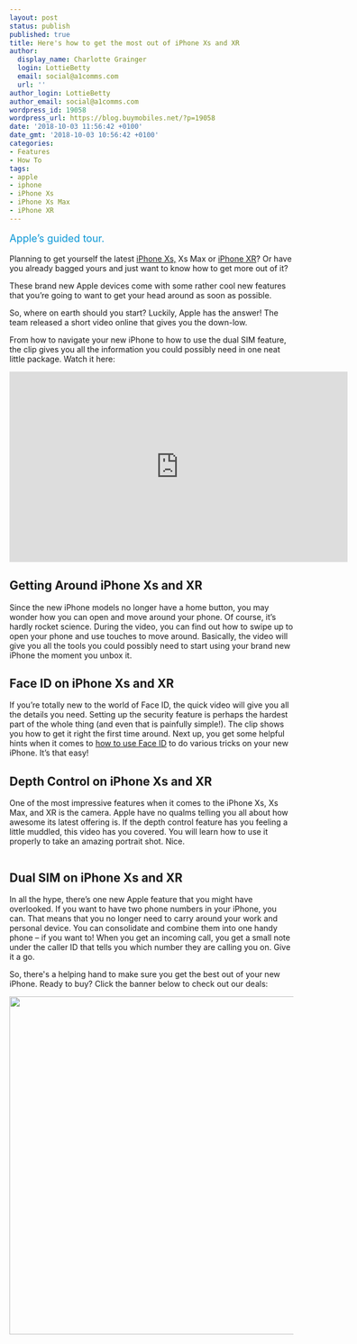 ```yaml
---
layout: post
status: publish
published: true
title: Here's how to get the most out of iPhone Xs and XR
author:
  display_name: Charlotte Grainger
  login: LottieBetty
  email: social@a1comms.com
  url: ''
author_login: LottieBetty
author_email: social@a1comms.com
wordpress_id: 19058
wordpress_url: https://blog.buymobiles.net/?p=19058
date: '2018-10-03 11:56:42 +0100'
date_gmt: '2018-10-03 10:56:42 +0100'
categories:
- Features
- How To
tags:
- apple
- iphone
- iPhone Xs
- iPhone Xs Max
- iPhone XR
---
```

<p><span class="postStandFirst" style="color: #0896d5; line-height: 26px; font-size: 18px;">Apple&rsquo;s guided tour.</span></p>
<p>Planning to get yourself the latest&nbsp;<a href="https://www.buymobiles.net/apple/iphone-xs-64gb-gold">iPhone Xs,</a>&nbsp;Xs Max&nbsp;or <a href="https://www.buymobiles.net/apple/iphone-xr-64gb-black" target="_blank" rel="noopener noreferrer">iPhone XR</a>? Or have you already bagged yours and just want to know how to get more out of it?</p>
<p>These brand new Apple devices come with some rather cool new features that you&rsquo;re going to want to get your head around as soon as possible.</p>
<p>So, where on earth should you start? Luckily, Apple has the answer! The team released a short video online that gives you the down-low.</p>
<p>From how to navigate your new iPhone to how to use the dual SIM feature, the clip gives you all the information you could possibly need in one neat little package. Watch it here:</p>
<p><iframe src="https://www.youtube.com/embed/_g8aLVGXyc0" width="600" height="338" frameborder="0" allowfullscreen="allowfullscreen"><span data-mce-type="bookmark" style="display: inline-block; width: 0px; overflow: hidden; line-height: 0;" class="mce_SELRES_start">﻿</span></iframe></p>
<h2>Getting Around iPhone Xs and XR</h2>
<p>Since the new iPhone models no longer have a home button, you may wonder how you can open and move around your phone. Of course, it&rsquo;s hardly rocket science. During the video, you can find out how to swipe up to open your phone and use touches to move around. Basically, the video will give you all the tools you could possibly need to start using your brand new iPhone the moment you unbox it.</p>
<h2>Face ID on iPhone Xs and XR</h2>
<p>If you&rsquo;re totally new to the world of Face ID, the quick video will give you all the details you need. Setting up the security feature is perhaps the hardest part of the whole thing (and even that is painfully simple!). The clip shows you how to get it right the first time around. Next up, you get some helpful hints when it comes to <a href="https://blog.buymobiles.net/how-to/how-to-set-up-and-use-face-id-on-iphone-x-and-later-generations" target="_blank" rel="noopener noreferrer">how to use Face ID</a> to do various tricks on your new iPhone. It&rsquo;s that easy!</p>
<h2>Depth Control on iPhone Xs and XR</h2>
<p>One of the most impressive features when it comes to the iPhone Xs, Xs Max, and XR is the camera. Apple have no qualms telling you all about how awesome its latest offering is. If the depth control feature has you feeling a little muddled, this video has you covered. You will learn how to use it properly to take an amazing portrait shot. Nice.</p>
<p><img class="aligncenter size-full wp-image-18644" src="https://lh3.googleusercontent.com/EJjhEJxgK6wIquHZdKCqLmr2wAm-UIsdpIJ92UkDdX9Kqo73Y7g6dEWj-2ft8skYmkKQd2fjC5ebUnw4j058npE=s0" alt="" /></p>
<h2>Dual SIM on iPhone Xs and&nbsp;XR</h2>
<p>In all the hype, there&rsquo;s one new Apple feature that you might have overlooked. If you want to have two phone numbers in your iPhone, you can. That means that you no longer need to carry around your work and personal device. You can consolidate and combine them into one handy phone &ndash; if you want to! When you get an incoming call, you get a small note under the caller ID that tells you which number they are calling you on. Give it a go.</p>
<p>So, there's a helping hand to make sure you get the best out of your new iPhone. Ready to buy? Click the banner below to check out our deals:</p>
<p><a href="https://www.buymobiles.net/apple/iphone-xs-64gb-gold" target="_blank" rel="noopener noreferrer"><img class="aligncenter wp-image-19009 size-full" src="https://lh3.googleusercontent.com/02jXc9wHCnQRDoklyAIxcqTgATeCIuLdWKyK-AnYnLKH98oOHdSgtChGNHYoYZ2W-0h2KZ7ytDE1B7V4HkPy0rpSZQ=s0" alt="" width="600" height="600" /></a></p>
